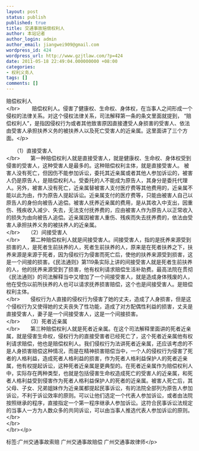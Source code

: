 ```yaml
---
layout: post
status: publish
published: true
title: 交通事故赔偿权利人
author: 本站记者
author_login: admin
author_email: jiangwei909@gmail.com
wordpress_id: 424
wordpress_url: http://www.gzjtlaw.com/?p=424
date: 2011-05-18 22:49:04.000000000 +08:00
categories:
- 权利义务人
tags: []
comments: []
---
```

<p>赔偿权利人 <br><&#47;br> 　　赔偿权利人。侵害了健康权、生命权、身体权，在当事人之间形成一个侵权的法律关系。对这个侵权法律关系，司法解释第一条的条文里面就提到， &ldquo;赔偿权利人&rdquo;，是指因侵权行为或者其他致害原因直接遭受人身损害的受害人、依法由受害人承担扶养义务的被扶养人以及死亡受害人的近亲属。这里面讲了三个方面。<&#47;p><p>　　（1）直接受害人<br><&#47;br>　　第一种赔偿权利人就是直接受害人，就是健康权、生命权、身体权受到侵害的受害人，这种受害人是最多的。这种赔偿权利主体，就是直接受害人。 被害人没有死亡，但因伤不能参加诉讼，委托其近亲属或者其他人参加诉讼的，被害人仍是原告人，是赔偿权利人。受委托的人不能成为原告人，其身分是委托代理人。另外，被害人没有死亡，近亲属替被害人支付医疗费等其他费用的，近亲属不能以此为由，作为原告人提起诉讼。近亲属支付的医疗费等，只能由被害人自己以原告人的身份向被告人追偿。被害人抚养近亲属的费用，是从其收入中支出，因重伤、残疾收入减少、失去，无法支付抚养费的，应由被害人作为原告人以正常收入的损失为由向被告人追偿。近亲属因被害人重伤、残疾而失去抚养费的，依法由受害人承担扶养义务的被扶养人的近亲属。<br><&#47;br>　　（2）间接受害人<br><&#47;br>　　第二种赔偿权利人就是间接受害人。间接受害人，指的是抚养来源受到损害的人，是死者生前扶养的人，死者生前扶养的人，原来是在死者扶养之下，扶养来源是来源于死者，因为侵权行为侵害而死亡后，使他的扶养来源受到损害，这是一个间接的损害。《民法通则》第119条实际上讲的间接受害人就是死者生前扶养的人，他的抚养来源受到了损害，他有权利请求赔偿生活补助费。最高法院在贯彻《民法通则》的司法解释当中又增加了一个间接受害人，就是造成身体残废的人，他在受伤以前所扶养的人也可以请求抚养损害赔偿，这个也是间接受害人。是赔偿权利主体。<br><&#47;br>　　侵权行为人直接的侵权行为侵害了她的丈夫，造成了人身损害，但是这个侵权行为又使得她的丈夫丧失了性功能，造成了对方配偶性利益的损害，丈夫是直接受害人，妻子是一个间接受害人，这是一个间接损害。<br><&#47;br>　　（3）死者近亲属<br><&#47;br>　　第三种赔偿权利人就是死者近亲属。在这个司法解释里面讲的死者近亲属，就是侵害生命权，侵权行为的直接受害者已经死亡了，这个死者近亲属他有权利请求赔偿，他也是赔偿权利人。我们侵权行为法讲死者近亲属，还应该考虑的不是人身损害赔偿这种情况，而是在精神损害赔偿当中，一个人的侵权行为侵害了死者的人格利益，造成死者人格利益的损害，作为死者人格利益保护人的死者近亲属，他有权提起诉讼，这种死者近亲属是更典型的。在死者近亲属作为赔偿权利人中，实际存在两种类型，也就是包括侵害生命权造成死亡的受害人的近亲属，和死者人格利益受到侵害作为死者人格利益保护人的死者的近亲属。被害人死亡后，其父母、子女、兄弟姐妹作为近亲属都提起民事诉讼，有的法院全部列为原告人参加诉讼，不利于诉讼效率的原则。可以让他们选定一个代表人参加诉讼，或者由法院按照继承的程序，直接指定一个第一程序继承人参加诉讼。这符合民事诉讼法规定的当事人一方为人数众多的共同诉讼，可以由当事人推选代表人参加诉讼的原则。 <br><&#47;br><br><&#47;br><br><&#47;br><&#47;p><br&#47;><p>标签:广州交通事故索赔 广州交通事故赔偿 广州交通事故律师<&#47;p>

